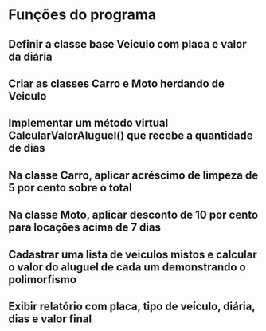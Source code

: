 # Funções do programa

## Definir a classe base Veiculo com placa e valor da diária
## Criar as classes Carro e Moto herdando de Veiculo
## Implementar um método virtual CalcularValorAluguel() que recebe a quantidade de dias
## Na classe Carro, aplicar acréscimo de limpeza de 5 por cento sobre o total
## Na classe Moto, aplicar desconto de 10 por cento para locações acima de 7 dias
## Cadastrar uma lista de veiculos mistos e calcular o valor do aluguel de cada um demonstrando o polimorfismo
## Exibir relatório com placa, tipo de veículo, diária, dias e valor final

